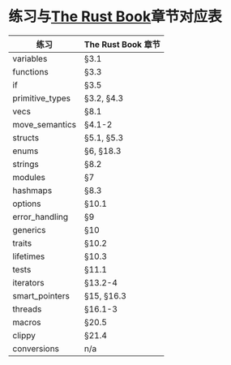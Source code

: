 # 练习与[The Rust Book](https://doc.rust-lang.org/stable/book/)章节对应表

| 练习            | The Rust Book 章节 |
| --------------- | ------------------ |
| variables       | §3.1               |
| functions       | §3.3               |
| if              | §3.5               |
| primitive_types | §3.2, §4.3         |
| vecs            | §8.1               |
| move_semantics  | §4.1-2             |
| structs         | §5.1, §5.3         |
| enums           | §6, §18.3          |
| strings         | §8.2               |
| modules         | §7                 |
| hashmaps        | §8.3               |
| options         | §10.1              |
| error_handling  | §9                 |
| generics        | §10                |
| traits          | §10.2              |
| lifetimes       | §10.3              |
| tests           | §11.1              |
| iterators       | §13.2-4            |
| smart_pointers  | §15, §16.3         |
| threads         | §16.1-3            |
| macros          | §20.5              |
| clippy          | §21.4              |
| conversions     | n/a                |
